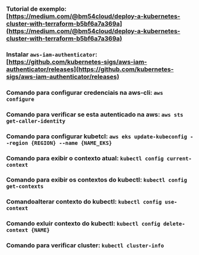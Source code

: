 ### Tutorial de exemplo: [https://medium.com/@bm54cloud/deploy-a-kubernetes-cluster-with-terraform-b5bf6a7a369a](https://medium.com/@bm54cloud/deploy-a-kubernetes-cluster-with-terraform-b5bf6a7a369a)


### Instalar `aws-iam-authenticator`: [https://github.com/kubernetes-sigs/aws-iam-authenticator/releases](https://github.com/kubernetes-sigs/aws-iam-authenticator/releases)

### Comando para configurar credenciais na aws-cli: `aws configure`

### Comando para verificar se esta autenticado na aws: `aws sts get-caller-identity`

### Comando para configurar kubetcl: `aws eks update-kubeconfig --region {REGION} --name {NAME_EKS}`

### Comando para exibir o contexto atual: `kubectl config current-context`

### Comando para exibir os contextos do kubectl: `kubectl config get-contexts`

### Comandoalterar contexto do kubectl: `kubectl config use-context`

### Comando exluir contexto do kubectl: `kubectl config delete-context {NAME}`

### Comando para verificar cluster: `kubectl cluster-info`